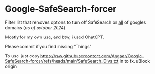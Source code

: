 # Google-SafeSearch-forcer
Filter list that removes options to turn off SafeSearch on [all](https://www.google.com/supported_domains) of googles domains (*as of october 2024*)

Mostly for my own use, and btw, i used ChatGPT.

Please commit if you find missing "Things"

To use, just copy https://raw.githubusercontent.com/Aggaar/Google-SafeSearch-forcer/refs/heads/main/SafeSearch_Divs.txt in to fx. uBlock origin
